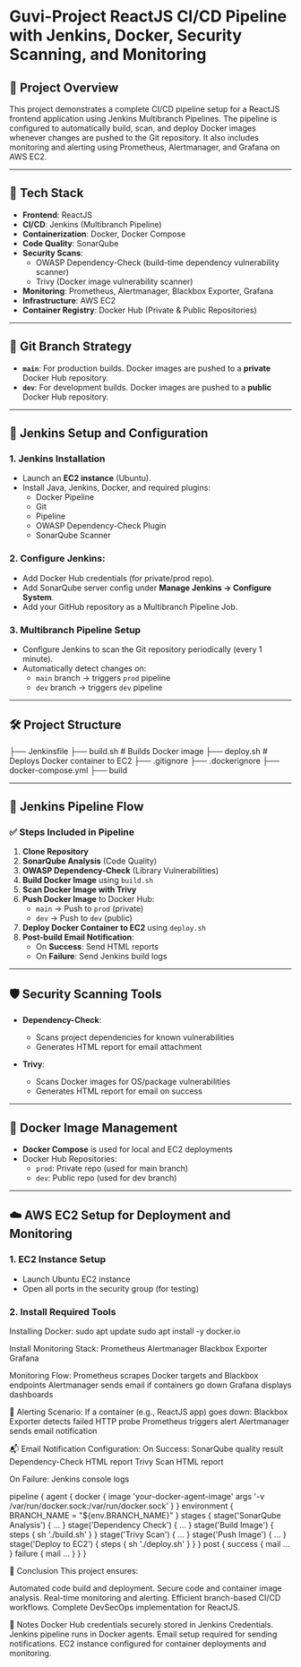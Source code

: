 # Guvi-Project ReactJS CI/CD Pipeline with Jenkins, Docker, Security Scanning, and Monitoring

## 📘 Project Overview

This project demonstrates a complete CI/CD pipeline setup for a ReactJS frontend application using Jenkins Multibranch Pipelines. The pipeline is configured to automatically build, scan, and deploy Docker images whenever changes are pushed to the Git repository. It also includes monitoring and alerting using Prometheus, Alertmanager, and Grafana on AWS EC2.

---

## 🚀 Tech Stack

- **Frontend**: ReactJS
- **CI/CD**: Jenkins (Multibranch Pipeline)
- **Containerization**: Docker, Docker Compose
- **Code Quality**: SonarQube
- **Security Scans**: 
  - OWASP Dependency-Check (build-time dependency vulnerability scanner)
  - Trivy (Docker image vulnerability scanner)
- **Monitoring**: Prometheus, Alertmanager, Blackbox Exporter, Grafana
- **Infrastructure**: AWS EC2
- **Container Registry**: Docker Hub (Private & Public Repositories)

---

## 🌿 Git Branch Strategy

- **`main`**: For production builds. Docker images are pushed to a **private** Docker Hub repository.
- **`dev`**: For development builds. Docker images are pushed to a **public** Docker Hub repository.

---

## 🔧 Jenkins Setup and Configuration

### 1. Jenkins Installation

- Launch an **EC2 instance** (Ubuntu).
- Install Java, Jenkins, Docker, and required plugins:
  - Docker Pipeline
  - Git
  - Pipeline
  - OWASP Dependency-Check Plugin
  - SonarQube Scanner

### 2. Configure Jenkins:

- Add Docker Hub credentials (for private/prod repo).
- Add SonarQube server config under **Manage Jenkins → Configure System**.
- Add your GitHub repository as a Multibranch Pipeline Job.

### 3. Multibranch Pipeline Setup

- Configure Jenkins to scan the Git repository periodically (every 1 minute).
- Automatically detect changes on:
  - `main` branch → triggers `prod` pipeline
  - `dev` branch → triggers `dev` pipeline

---

## 🛠️ Project Structure

├── Jenkinsfile
├── build.sh # Builds Docker image
├── deploy.sh # Deploys Docker container to EC2
├── .gitignore
├── .dockerignore
├── docker-compose.yml
├── build

---

## 🧪 Jenkins Pipeline Flow

### ✅ Steps Included in Pipeline

1. **Clone Repository**  
2. **SonarQube Analysis** (Code Quality)  
3. **OWASP Dependency-Check** (Library Vulnerabilities)  
4. **Build Docker Image** using `build.sh`  
5. **Scan Docker Image with Trivy**  
6. **Push Docker Image** to Docker Hub:  
   - `main` → Push to `prod` (private)  
   - `dev` → Push to `dev` (public)  
7. **Deploy Docker Container to EC2** using `deploy.sh`  
8. **Post-build Email Notification**:  
   - On **Success**: Send HTML reports  
   - On **Failure**: Send Jenkins build logs  

---

## 🛡️ Security Scanning Tools

- **Dependency-Check**:  
  - Scans project dependencies for known vulnerabilities  
  - Generates HTML report for email attachment  

- **Trivy**:  
  - Scans Docker images for OS/package vulnerabilities  
  - Generates HTML report for email on success  

---

## 🐳 Docker Image Management

- **Docker Compose** is used for local and EC2 deployments  
- Docker Hub Repositories:  
  - `prod`: Private repo (used for main branch)  
  - `dev`: Public repo (used for dev branch)  

---

## ☁️ AWS EC2 Setup for Deployment and Monitoring

### 1. EC2 Instance Setup

- Launch Ubuntu EC2 instance  
- Open all ports in the security group (for testing)  

### 2. Install Required Tools

Installing Docker:
sudo apt update
sudo apt install -y docker.io

Install Monitoring Stack:
    Prometheus
    Alertmanager
    Blackbox Exporter
    Grafana

Monitoring Flow:
    Prometheus scrapes Docker targets and Blackbox endpoints
    Alertmanager sends email if containers go down
    Grafana displays dashboards
    
🔔 Alerting Scenario:
    If a container (e.g., ReactJS app) goes down:
    Blackbox Exporter detects failed HTTP probe
    Prometheus triggers alert
    Alertmanager sends email notification
    
📬 Email Notification Configuration:
On Success:
    SonarQube quality result
    Dependency-Check HTML report
    Trivy Scan HTML report

On Failure:
    Jenkins console logs

pipeline {
    agent {
        docker {
            image 'your-docker-agent-image'
            args '-v /var/run/docker.sock:/var/run/docker.sock'
        }
    }
    environment {
        BRANCH_NAME = "${env.BRANCH_NAME}"
    }
    stages {
        stage('SonarQube Analysis') {
            ...
        }
        stage('Dependency Check') {
            ...
        }
        stage('Build Image') {
            steps {
                sh './build.sh'
            }
        }
        stage('Trivy Scan') {
            ...
        }
        stage('Push Image') {
            ...
        }
        stage('Deploy to EC2') {
            steps {
                sh './deploy.sh'
            }
        }
    }
    post {
        success {
            mail ...
        }
        failure {
            mail ...
        }
    }
}

📌 Conclusion
This project ensures:

   Automated code build and deployment.
   Secure code and container image analysis.
   Real-time monitoring and alerting.
   Efficient branch-based CI/CD workflows.
   Complete DevSecOps implementation for ReactJS.

🔐 Notes
Docker Hub credentials securely stored in Jenkins Credentials.
Jenkins pipeline runs in Docker agents.
Email setup required for sending notifications.
EC2 instance configured for container deployments and monitoring.
